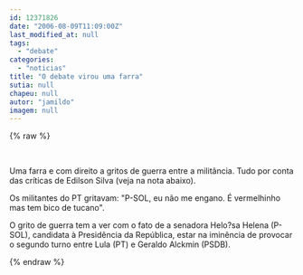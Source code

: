 ```yaml
---
id: 12371826
date: "2006-08-09T11:09:00Z"
last_modified_at: null
tags:
  - "debate"
categories:
  - "noticias"
title: "O debate virou uma farra"
sutia: null
chapeu: null
autor: "jamildo"
imagem: null
---
```

{% raw %}
<p>&nbsp;</p>
<p>Uma farra e com direito a gritos de guerra entre a milit&acirc;ncia. Tudo por conta das cr&iacute;ticas de Edilson Silva (veja na nota abaixo).</p>
<p>Os militantes do PT gritavam: "P-SOL, eu n&atilde;o me engano. &Eacute; vermelhinho mas tem bico de tucano".</p>
<p>O grito de guerra tem a ver com o fato de a senadora Helo?sa Helena (P-SOL), candidata &agrave; Presid&ecirc;ncia da Rep&uacute;blica, estar na imin&ecirc;ncia de provocar o segundo turno entre Lula (PT) e Geraldo Alckmin (PSDB).</p>
{% endraw %}